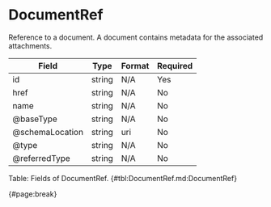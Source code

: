 <!--
    ATTENTION: This file was generated via gradle!
               Do NOT manually edit this file! Any such changes will be overwritten!
-->

# DocumentRef

Reference to a document.
A document contains metadata for the associated attachments.

| Field | Type | Format | Required |
| ------- | ------- | ------- | --- |
| id | string | N/A | Yes |
| href | string | N/A | No |
| name | string | N/A | No |
| @baseType | string | N/A | No |
| @schemaLocation | string | uri | No |
| @type | string | N/A | No |
| @referredType | string | N/A | No |

Table: Fields of DocumentRef. {#tbl:DocumentRef.md:DocumentRef}

{#page:break}
